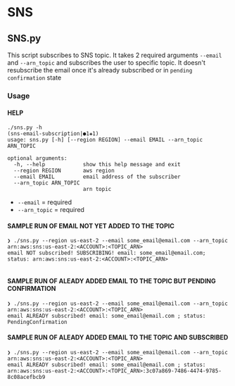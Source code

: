 # SNS

## SNS.py

This script subscribes to SNS topic. It takes 2 required arguments `--email` and `--arn_topic` and subscribes the user to specific topic.
It doesn't resubscribe the email once it's already subscribed or in `pending confirmation` state

### Usage

#### HELP

```
./sns.py -h                                                                                                                                                                                                   (sns-email-subscription|●1✚1)
usage: sns.py [-h] [--region REGION] --email EMAIL --arn_topic ARN_TOPIC

optional arguments:
  -h, --help            show this help message and exit
  --region REGION       aws region
  --email EMAIL         email address of the subscriber
  --arn_topic ARN_TOPIC
                        arn topic
```

- `--email` = required
- `--arn_topic` = required


#### SAMPLE RUN OF EMAIL NOT YET ADDED TO THE TOPIC

```
❯ ./sns.py --region us-east-2 --email some_email@email.com --arn_topic arn:aws:sns:us-east-2:<ACCOUNT>:<TOPIC_ARN>
email NOT subscribed! SUBSCRIBING! email: some_email@email.com; status: arn:aws:sns:us-east-2:<ACCOUNT>:<TOPIC_ARN>


```
#### SAMPLE RUN OF ALEADY ADDED EMAIL TO THE TOPIC BUT PENDING CONFIRMATION

```
❯ ./sns.py --region us-east-2 --email some_email@email.com --arn_topic arn:aws:sns:us-east-2:<ACCOUNT>:<TOPIC_ARN>
email ALREADY subscribed! email: some_email@email.com ; status: PendingConfirmation
```

#### SAMPLE RUN OF ALEADY ADDED EMAIL TO THE TOPIC AND SUBSCRIBED

```
❯ ./sns.py --region us-east-2 --email some_email@email.com --arn_topic arn:aws:sns:us-east-2:<ACCOUNT>:<TOPIC_ARN>
email ALREADY subscribed! email: some_email@email.com ; status: arn:aws:sns:us-east-2:<ACCOUNT>:<TOPIC_ARN>:3c07a869-7486-4474-9785-8c08acefbcb9
```